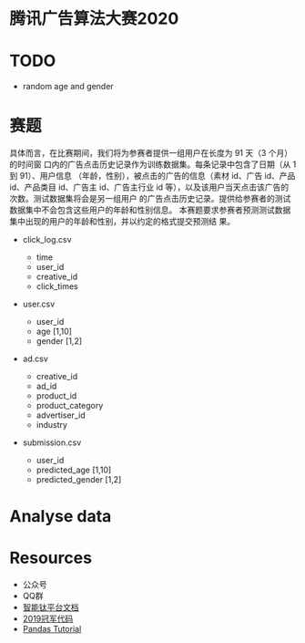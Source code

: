 # 腾讯广告算法大赛2020

# TODO
+ random age and gender
# 赛题
具体而言，在比赛期间，我们将为参赛者提供一组用户在长度为 91 天（3 个月）的时间窗
口内的广告点击历史记录作为训练数据集。每条记录中包含了日期（从 1 到 91）、用户信息
（年龄，性别），被点击的广告的信息（素材 id、广告 id、产品 id、产品类目 id、广告主
id、广告主行业 id 等），以及该用户当天点击该广告的次数。测试数据集将会是另一组用户
的广告点击历史记录。提供给参赛者的测试数据集中不会包含这些用户的年龄和性别信息。
本赛题要求参赛者预测测试数据集中出现的用户的年龄和性别，并以约定的格式提交预测结
果。

+ click_log.csv
  + time
  + user_id
  + creative_id
  + click_times
+ user.csv
  + user_id
  + age [1,10]
  + gender [1,2]
+ ad.csv
  + creative_id
  + ad_id
  + product_id
  + product_category
  + advertiser_id
  + industry

+ submission.csv
  + user_id
  + predicted_age [1,10]
  + predicted_gender [1,2]

# Analyse data

# Resources
+ 公众号
+ QQ群
+ [智能钛平台文档](https://github.com/tencentyun/qcloud-documents/tree/master/product/%E5%A4%A7%E6%95%B0%E6%8D%AE%E4%B8%8EAI/%E6%99%BA%E8%83%BD%E9%92%9B%E6%9C%BA%E5%99%A8%E5%AD%A6%E4%B9%A0)
+ [2019冠军代码](https://github.com/guoday/Tencent2019_Preliminary_Rank1st?tdsourcetag=s_pctim_aiomsg)
+ [Pandas Tutorial](https://pandas.pydata.org/docs/getting_started/index.html#getting-started)